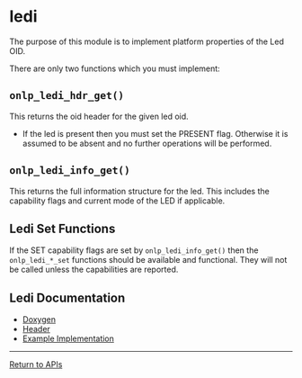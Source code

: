 # ledi

The purpose of this module is to implement platform properties of the Led OID.

There are only two functions which you must implement:

## ```onlp_ledi_hdr_get()```

This returns the oid header for the given led oid.

* If the led is present then you must set the PRESENT flag. Otherwise it is assumed to be absent and no further operations will be performed.

## ```onlp_ledi_info_get()```

This returns the full information structure for the led. This includes the capability flags and current mode of the LED if applicable.

## Ledi Set Functions

If the SET capability flags are set by ```onlp_ledi_info_get()``` then the ```onlp_ledi_*_set``` functions should be available and functional.
They will not be called unless the capabilities are reported.

## Ledi Documentation
* [Doxygen](http://ocp.opennetlinux.org/onlp/group__ledi.html)
* [Header](https://github.com/opencomputeproject/OpenNetworkLinux/blob/ONLPv2/packages/base/any/onlp/src/onlp/module/inc/onlp/platformi/ledi.h)
* [Example Implementation](https://github.com/opencomputeproject/OpenNetworkLinux/blob/ONLPv2/packages/platforms/accton/x86-64/as7712-32x/onlp/builds/x86_64_accton_as7712_32x/module/src/ledi.c)

---
[Return to APIs](http://opencomputeproject.github.io/OpenNetworkLinux/onlp/implementors/apis)
